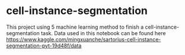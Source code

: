 # cell-instance-segmentation
This project using 5 machine learning method to finish a cell-instance-segmentation task.
Data used in this notebook can be found here https://www.kaggle.com/mingxuanche/sartorius-cell-instance-segmentation-pyt-19d48f/data

